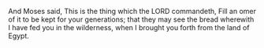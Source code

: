 And Moses said, This is the thing which the LORD commandeth, Fill an omer of it to be kept for your generations; that they may see the bread wherewith I have fed you in the wilderness, when I brought you forth from the land of Egypt.
